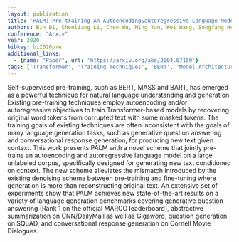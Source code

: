 ```yaml
---
layout: publication
title: 'PALM: Pre-training An Autoencoding&autoregressive Language Model For Context-conditioned Generation'
authors: Bin Bi, Chenliang Li, Chen Wu, Ming Yan, Wei Wang, Songfang Huang, Fei Huang, Luo Si
conference: "Arxiv"
year: 2020
bibkey: bi2020pre
additional_links:
  - {name: "Paper", url: 'https://arxiv.org/abs/2004.07159'}
tags: ['Transformer', 'Training Techniques', 'BERT', 'Model Architecture', 'Fine-Tuning', 'GPT', 'Applications', 'Pre-Training', 'Pretraining Methods']
---
```

Self-supervised pre-training, such as BERT, MASS and BART, has emerged as a
powerful technique for natural language understanding and generation. Existing
pre-training techniques employ autoencoding and/or autoregressive objectives to
train Transformer-based models by recovering original word tokens from
corrupted text with some masked tokens. The training goals of existing
techniques are often inconsistent with the goals of many language generation
tasks, such as generative question answering and conversational response
generation, for producing new text given context.
  This work presents PALM with a novel scheme that jointly pre-trains an
autoencoding and autoregressive language model on a large unlabeled corpus,
specifically designed for generating new text conditioned on context. The new
scheme alleviates the mismatch introduced by the existing denoising scheme
between pre-training and fine-tuning where generation is more than
reconstructing original text. An extensive set of experiments show that PALM
achieves new state-of-the-art results on a variety of language generation
benchmarks covering generative question answering (Rank 1 on the official MARCO
leaderboard), abstractive summarization on CNN/DailyMail as well as Gigaword,
question generation on SQuAD, and conversational response generation on Cornell
Movie Dialogues.
